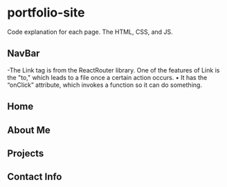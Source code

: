 # portfolio-site
Code explanation for each page. The HTML, CSS, and JS.

<h2>NavBar</h2>
-The Link tag is from the ReactRouter library. One of the features of Link is the "to," which leads to a file once a certain action occurs. •	It has the “onClick” attribute, which invokes a function so it can do something. 

<h2>Home</h2>

<h2>About Me</h2>

<h2>Projects</h2>

<h2>Contact Info</h2>
